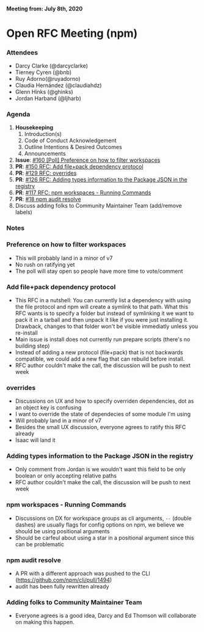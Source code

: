 #### Meeting from: July 8th, 2020

# Open RFC Meeting (npm)

### Attendees
- Darcy Clarke (@darcyclarke)
- Tierney Cyren (@bnb)
- Ruy Adorno(@ruyadorno)
- Claudia Hernández (@claudiahdz)
- Glenn Hinks (@ghinks)
- Jordan Harband (@ljharb)

### Agenda

1. **Housekeeping**
	1. Introduction(s)
	1. Code of Conduct Acknowledgement
	1. Outline Intentions & Desired Outcomes
	1. Announcements
1. **Issue**: [#160 [Poll] Preference on how to filter workspaces](https://github.com/npm/rfcs/issues/160)
1. **PR**: [#150 RFC: Add file+pack dependency protocol](https://github.com/npm/rfcs/pull/150)
1. **PR**: [#129 RFC: overrides](https://github.com/npm/rfcs/pull/129)
1. **PR**: [#126 RFC: Adding types information to the Package JSON in the  registry](https://github.com/npm/rfcs/pull/126)
1. **PR**: [#117 RFC: npm workspaces - Running Commands](https://github.com/npm/rfcs/pull/117)
1. **PR**: [#18 npm audit resolve](https://github.com/npm/rfcs/pull/18)
1. Discuss adding folks to Community Maintainer Team (add/remove labels)

### Notes

### Preference on how to filter workspaces
- This will probably land in a minor of v7
- No rush on ratifying yet
- The poll will stay open so people have more time to vote/comment

### Add file+pack dependency protocol
- This RFC in a nutshell: You can currently list a dependency with using the file protocol and npm will create a symlink to that path. What this RFC wants is to specify a folder but instead of symlinking it we want to pack it in a tarball and then unpack it like if you were just installing it. Drawback, changes to that folder won't be visible immediatly unless you re-install
- Main issue is install does not currently run prepare scripts (there's no building step)
- Instead of adding a new protocol (file+pack) that is not backwards compatible, we could add a new flag that can rebuild before install.
- RFC author couldn't make the call, the discussion will be push to next week

### overrides
- Discussions on UX and how to specify overriden dependencies, dot as an object key is confusing
- I want to override the state of dependecies of some module I'm using
- Will probably land in a minor of v7
- Besides the small UX discussion, everyone agrees to ratify this RFC already
- Isaac will land it

### Adding types information to the Package JSON in the  registry
- Only comment from Jordan is we wouldn't want this field to be only boolean or only accepting relative paths
- RFC author couldn't make the call, the discussion will be push to next week

### npm workspaces - Running Commands
- Discussions on DX for workspace groups as cli arguments, `--` (double dashes) are usually flags for config options on npm, we believe we should be using positional arguments
- Should be carfeul about using a star in a positional argument since this can be problematic

### npm audit resolve
- A PR with a different approach was pushed to the CLI (https://github.com/npm/cli/pull/1494)
- audit has been fully rewritten already

### Adding folks to Community Maintainer Team
- Everyone agrees is a good idea, Darcy and Ed Thomson will collaborate on making this happen.